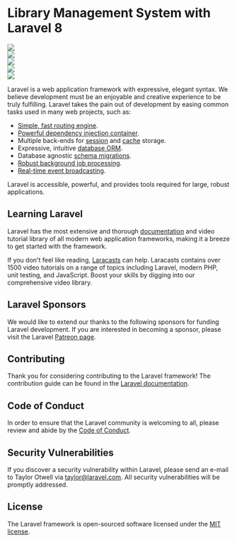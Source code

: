 # Library Management System with Laravel 8

<img src="https://github.com/lozanasc-school/Library-Management-System-Laravel-8/blob/main/samples/Screenshot%202021-08-11%20115123.png?raw=true"/>
<br/>
<img src="https://github.com/lozanasc-school/Library-Management-System-Laravel-8/blob/main/samples/Screenshot%202021-08-11%20115428.png?raw=true"/>
<br/>
<img src="https://github.com/lozanasc-school/Library-Management-System-Laravel-8/blob/main/samples/Screenshot%202021-08-11%20115446.png?raw=true"/>
<br/>
<img src="https://github.com/lozanasc-school/Library-Management-System-Laravel-8/blob/main/samples/Screenshot%202021-08-11%20115522.png?raw=true"/>
<br/>
<img src="https://github.com/lozanasc-school/Library-Management-System-Laravel-8/blob/main/samples/Screenshot%202021-08-11%20115537.png?raw=true"/>
<br/>

Laravel is a web application framework with expressive, elegant syntax. We believe development must be an enjoyable and creative experience to be truly fulfilling. Laravel takes the pain out of development by easing common tasks used in many web projects, such as:

- [Simple, fast routing engine](https://laravel.com/docs/routing).
- [Powerful dependency injection container](https://laravel.com/docs/container).
- Multiple back-ends for [session](https://laravel.com/docs/session) and [cache](https://laravel.com/docs/cache) storage.
- Expressive, intuitive [database ORM](https://laravel.com/docs/eloquent).
- Database agnostic [schema migrations](https://laravel.com/docs/migrations).
- [Robust background job processing](https://laravel.com/docs/queues).
- [Real-time event broadcasting](https://laravel.com/docs/broadcasting).

Laravel is accessible, powerful, and provides tools required for large, robust applications.

## Learning Laravel

Laravel has the most extensive and thorough [documentation](https://laravel.com/docs) and video tutorial library of all modern web application frameworks, making it a breeze to get started with the framework.

If you don't feel like reading, [Laracasts](https://laracasts.com) can help. Laracasts contains over 1500 video tutorials on a range of topics including Laravel, modern PHP, unit testing, and JavaScript. Boost your skills by digging into our comprehensive video library.

## Laravel Sponsors

We would like to extend our thanks to the following sponsors for funding Laravel development. If you are interested in becoming a sponsor, please visit the Laravel [Patreon page](https://patreon.com/taylorotwell).

## Contributing

Thank you for considering contributing to the Laravel framework! The contribution guide can be found in the [Laravel documentation](https://laravel.com/docs/contributions).

## Code of Conduct

In order to ensure that the Laravel community is welcoming to all, please review and abide by the [Code of Conduct](https://laravel.com/docs/contributions#code-of-conduct).

## Security Vulnerabilities

If you discover a security vulnerability within Laravel, please send an e-mail to Taylor Otwell via [taylor@laravel.com](mailto:taylor@laravel.com). All security vulnerabilities will be promptly addressed.

## License

The Laravel framework is open-sourced software licensed under the [MIT license](https://opensource.org/licenses/MIT).
